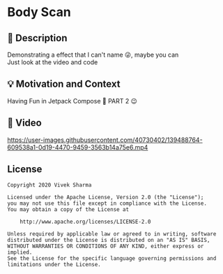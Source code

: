 # Body Scan


## :scroll: Description
Demonstrating a effect that I can't name 😜, maybe you can
<br>
Just look at the video and code


## :bulb: Motivation and Context
Having Fun in Jetpack Compose 🚀 PART 2 😉

## :camera_flash: Video

https://user-images.githubusercontent.com/40730402/139488764-609538a1-0d19-4470-9459-3563b14a75e6.mp4

## License
```
Copyright 2020 Vivek Sharma

Licensed under the Apache License, Version 2.0 (the "License");
you may not use this file except in compliance with the License.
You may obtain a copy of the License at

    http://www.apache.org/licenses/LICENSE-2.0

Unless required by applicable law or agreed to in writing, software
distributed under the License is distributed on an "AS IS" BASIS,
WITHOUT WARRANTIES OR CONDITIONS OF ANY KIND, either express or implied.
See the License for the specific language governing permissions and
limitations under the License.
```
